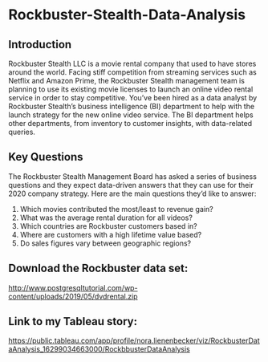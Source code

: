# Rockbuster-Stealth-Data-Analysis

## Introduction
Rockbuster Stealth LLC is a movie rental company that used to have stores around the world. Facing stiff competition from streaming services such as Netflix and Amazon Prime, the Rockbuster Stealth management team is planning to use its existing movie licenses to launch an online video rental service in order to stay competitive.
You’ve been hired as a data analyst by Rockbuster Stealth’s business intelligence (BI) department to help with the launch strategy for the new online video service. The BI department helps other departments, from inventory to customer insights, with data-related queries.

## Key Questions 
The Rockbuster Stealth Management Board has asked a series of business questions and they expect data-driven answers that they can use for their 2020 company strategy. Here are the main questions they’d like to answer:

1. Which movies contributed the most/least to revenue gain? 
2. What was the average rental duration for all videos?
3. Which countries are Rockbuster customers based in?
4. Where are customers with a high lifetime value based?
5. Do sales figures vary between geographic regions?

## Download the Rockbuster data set: 
http://www.postgresqltutorial.com/wp-content/uploads/2019/05/dvdrental.zip

## Link to my Tableau story:
https://public.tableau.com/app/profile/nora.lienenbecker/viz/RockbusterDataAnalysis_16299034663000/RockbbusterDataAnalysis

